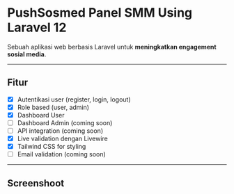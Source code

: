 # PushSosmed Panel SMM Using Laravel 12

Sebuah aplikasi web berbasis Laravel untuk **meningkatkan engagement sosial media**.

---

## Fitur
- [x] Autentikasi user (register, login, logout)
- [x] Role based (user, admin)
- [x] Dashboard User
- [ ] Dashboard Admin (coming soon)
- [ ] API integration (coming soon)
- [x] Live validation dengan Livewire
- [x] Tailwind CSS for styling
- [ ] Email validation (coming soon)

---

## Screenshoot
